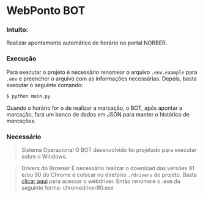 WebPonto BOT
============

### Intuíto:
Realizar apontamento automático de horário no portal NORBER.

### Execução
Para executar o projeto é necessário renomear o arquivo `.env.example` para `.env` e preencher o arquivo com as informações necessárias.
Depois, basta executar o seguinte comando:

```Bash
$ python main.py
```

Quando o horário for o de realizar a marcação, o BOT, após apontar a marcação, fará um banco de dados em JSON para manter o histórico de marcações.

### Necessário

> Sistema Operacional
O BOT desenvolvido foi projetado para executar sobre o Windows.

> Drivers do Browser
É necessário realizar o download das versões 91 e/ou 90 do Chrome e colocar no diretório `./drivers` do projeto.
Basta [clicar aqui](https://chromedriver.chromium.org/downloads) para acessar o webdriver.
Então renomeie o .exe da seguinte forma: chromedriver90.exe

